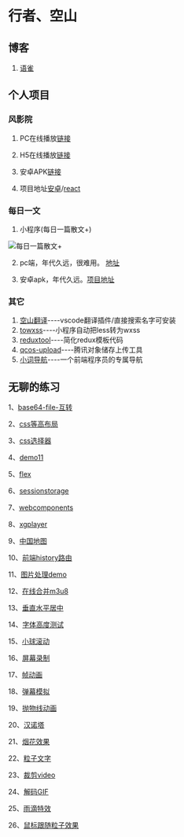 # 行者、空山

## 博客

1. [语雀](https://www.yuque.com/zackdk/web)

## 个人项目

### 风影院

1. PC在线播放[链接](https://fengxiaoci.cn)

2. H5在线播放[链接](http://movie.zackdk.top/)

3. 安卓APK[链接](https://apks-1252514056.cos.ap-chengdu.myqcloud.com/%E9%A3%8E%E5%BD%B1%E9%99%A2_v1.7_2018-10-14-release.apk)

4. 项目地址[安卓](https://github.com/CodeByZack/kongtv-android/)/[react](https://github.com/CodeByZack/kongtv-react/)


### 每日一文

1. 小程序(每日一篇散文+)

![每日一篇散文+](https://apks-1252514056.cos.ap-chengdu.myqcloud.com/%E6%AF%8F%E6%97%A5%E4%B8%80%E7%AF%87%E6%95%A3%E6%96%87%2B.jpg)

2. pc端，年代久远，很难用。 [地址](https://emptymountain.netlify.com/)

3. 安卓apk，年代久远。[项目地址](https://github.com/CodeByZack/mryw-android-bmob)

### 其它

1. [空山翻译](https://marketplace.visualstudio.com/items?itemName=zackdk.empty-translate#review-details)----vscode翻译插件/直接搜索名字可安装
2. [towxss](https://www.npmjs.com/package/towxss)----小程序自动把less转为wxss
3. [reduxtool](https://www.npmjs.com/package/@zackdk/reduxtool)----简化redux模板代码
4. [qcos-upload](https://www.npmjs.com/package/qcos-upload)----腾讯对象储存上传工具
5. [小词导航](https://www.xclinks.com/)----一个前端程序员的专属导航




## 无聊的练习

1、[base64-file-互转](https://codebyzack.github.io/web_demo/demo/base64-file-互转)

2、[css等高布局](https://codebyzack.github.io/web_demo/demo/css等高布局)

3、[css选择器](https://codebyzack.github.io/web_demo/demo/css选择器)

4、[demo11](https://codebyzack.github.io/web_demo/demo/demo11)

5、[flex](https://codebyzack.github.io/web_demo/demo/flex)

6、[sessionstorage](https://codebyzack.github.io/web_demo/demo/sessionstorage)

7、[webcomponents](https://codebyzack.github.io/web_demo/demo/webcomponents)

8、[xgplayer](https://codebyzack.github.io/web_demo/demo/xgplayer)

9、[中国地图](https://codebyzack.github.io/web_demo/demo/中国地图)

10、[前端history路由](https://codebyzack.github.io/web_demo/demo/前端history路由)

11、[图片处理demo](https://codebyzack.github.io/web_demo/demo/图片处理demo)

12、[在线合并m3u8](https://codebyzack.github.io/web_demo/demo/在线合并m3u8)

13、[垂直水平居中](https://codebyzack.github.io/web_demo/demo/垂直水平居中)

14、[字体高度测试](https://codebyzack.github.io/web_demo/demo/字体高度测试)

15、[小球滚动](https://codebyzack.github.io/web_demo/demo/小球滚动)

16、[屏幕录制](https://codebyzack.github.io/web_demo/demo/屏幕录制)

17、[帧动画](https://codebyzack.github.io/web_demo/demo/帧动画)

18、[弹幕模拟](https://codebyzack.github.io/web_demo/demo/弹幕模拟)

19、[抛物线动画](https://codebyzack.github.io/web_demo/demo/抛物线动画)

20、[汉诺塔](https://codebyzack.github.io/web_demo/demo/汉诺塔)

21、[烟花效果](https://codebyzack.github.io/web_demo/demo/烟花效果)

22、[粒子文字](https://codebyzack.github.io/web_demo/demo/粒子文字)

23、[裁剪video](https://codebyzack.github.io/web_demo/demo/裁剪video)

24、[解码GIF](https://codebyzack.github.io/web_demo/demo/解码GIF)

25、[雨滴特效](https://codebyzack.github.io/web_demo/demo/雨滴特效)

26、[鼠标跟随粒子效果](https://codebyzack.github.io/web_demo/demo/鼠标跟随粒子效果)
